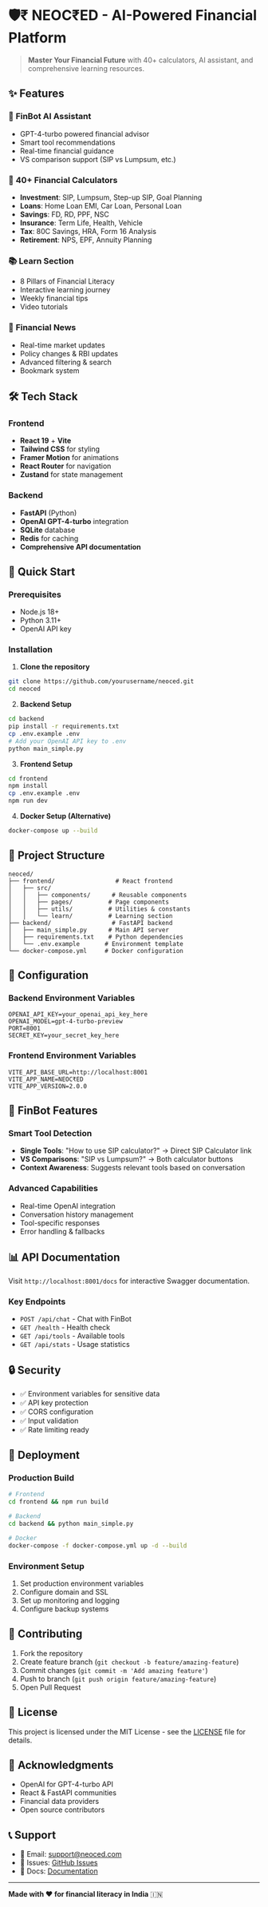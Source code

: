 # 🛡️₹ NEOC₹ED - AI-Powered Financial Platform

> **Master Your Financial Future** with 40+ calculators, AI assistant, and comprehensive learning resources.

## ✨ Features

### 🤖 **FinBot AI Assistant**
- GPT-4-turbo powered financial advisor
- Smart tool recommendations
- Real-time financial guidance
- VS comparison support (SIP vs Lumpsum, etc.)

### 🧮 **40+ Financial Calculators**
- **Investment**: SIP, Lumpsum, Step-up SIP, Goal Planning
- **Loans**: Home Loan EMI, Car Loan, Personal Loan
- **Savings**: FD, RD, PPF, NSC
- **Insurance**: Term Life, Health, Vehicle
- **Tax**: 80C Savings, HRA, Form 16 Analysis
- **Retirement**: NPS, EPF, Annuity Planning

### 📚 **Learn Section**
- 8 Pillars of Financial Literacy
- Interactive learning journey
- Weekly financial tips
- Video tutorials

### 📰 **Financial News**
- Real-time market updates
- Policy changes & RBI updates
- Advanced filtering & search
- Bookmark system

## 🛠️ Tech Stack

### Frontend
- **React 19** + **Vite**
- **Tailwind CSS** for styling
- **Framer Motion** for animations
- **React Router** for navigation
- **Zustand** for state management

### Backend
- **FastAPI** (Python)
- **OpenAI GPT-4-turbo** integration
- **SQLite** database
- **Redis** for caching
- **Comprehensive API documentation**

## 🚀 Quick Start

### Prerequisites
- Node.js 18+
- Python 3.11+
- OpenAI API key

### Installation

1. **Clone the repository**
```bash
git clone https://github.com/yourusername/neoced.git
cd neoced
```

2. **Backend Setup**
```bash
cd backend
pip install -r requirements.txt
cp .env.example .env
# Add your OpenAI API key to .env
python main_simple.py
```

3. **Frontend Setup**
```bash
cd frontend
npm install
cp .env.example .env
npm run dev
```

4. **Docker Setup (Alternative)**
```bash
docker-compose up --build
```

## 📁 Project Structure

```
neoced/
├── frontend/                 # React frontend
│   ├── src/
│   │   ├── components/      # Reusable components
│   │   ├── pages/          # Page components
│   │   ├── utils/          # Utilities & constants
│   │   └── learn/          # Learning section
├── backend/                 # FastAPI backend
│   ├── main_simple.py      # Main API server
│   ├── requirements.txt    # Python dependencies
│   └── .env.example       # Environment template
└── docker-compose.yml     # Docker configuration
```

## 🔧 Configuration

### Backend Environment Variables
```env
OPENAI_API_KEY=your_openai_api_key_here
OPENAI_MODEL=gpt-4-turbo-preview
PORT=8001
SECRET_KEY=your_secret_key_here
```

### Frontend Environment Variables
```env
VITE_API_BASE_URL=http://localhost:8001
VITE_APP_NAME=NEOC₹ED
VITE_APP_VERSION=2.0.0
```

## 🤖 FinBot Features

### Smart Tool Detection
- **Single Tools**: "How to use SIP calculator?" → Direct SIP Calculator link
- **VS Comparisons**: "SIP vs Lumpsum?" → Both calculator buttons
- **Context Awareness**: Suggests relevant tools based on conversation

### Advanced Capabilities
- Real-time OpenAI integration
- Conversation history management
- Tool-specific responses
- Error handling & fallbacks

## 📊 API Documentation

Visit `http://localhost:8001/docs` for interactive Swagger documentation.

### Key Endpoints
- `POST /api/chat` - Chat with FinBot
- `GET /health` - Health check
- `GET /api/tools` - Available tools
- `GET /api/stats` - Usage statistics

## 🔒 Security

- ✅ Environment variables for sensitive data
- ✅ API key protection
- ✅ CORS configuration
- ✅ Input validation
- ✅ Rate limiting ready

## 🚀 Deployment

### Production Build
```bash
# Frontend
cd frontend && npm run build

# Backend
cd backend && python main_simple.py

# Docker
docker-compose -f docker-compose.yml up -d --build
```

### Environment Setup
1. Set production environment variables
2. Configure domain and SSL
3. Set up monitoring and logging
4. Configure backup systems

## 🤝 Contributing

1. Fork the repository
2. Create feature branch (`git checkout -b feature/amazing-feature`)
3. Commit changes (`git commit -m 'Add amazing feature'`)
4. Push to branch (`git push origin feature/amazing-feature`)
5. Open Pull Request

## 📄 License

This project is licensed under the MIT License - see the [LICENSE](LICENSE) file for details.

## 🙏 Acknowledgments

- OpenAI for GPT-4-turbo API
- React & FastAPI communities
- Financial data providers
- Open source contributors

## 📞 Support

- 📧 Email: support@neoced.com
- 🐛 Issues: [GitHub Issues](https://github.com/yourusername/neoced/issues)
- 📖 Docs: [Documentation](https://docs.neoced.com)

---

**Made with ❤️ for financial literacy in India** 🇮🇳